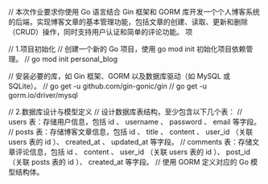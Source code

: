 // 本次作业要求你使用 Go 语言结合 Gin 框架和 GORM 库开发一个个人博客系统的后端，实现博客文章的基本管理功能，包括文章的创建、读取、更新和删除（CRUD）操作，同时支持用户认证和简单的评论功能。 
项

// 1.项目初始化
// 创建一个新的 Go 项目，使用 go mod init 初始化项目依赖管理。
// go mod init personal_blog

// 安装必要的库，如 Gin 框架、GORM 以及数据库驱动（如 MySQL 或 SQLite）。
// go get -u github.com/gin-gonic/gin
// go get -u gorm.io/driver/mysql

// 2.数据库设计与模型定义
// 设计数据库表结构，至少包含以下几个表：
// users 表：存储用户信息，包括 id 、 username 、 password 、 email 等字段。
// posts 表：存储博客文章信息，包括 id 、 title 、 content 、 user_id （关联 users 表的 id ）、 created_at 、 updated_at 等字段。
// comments 表：存储文章评论信息，包括 id 、 content 、 user_id （关联 users 表的 id ）、 post_id （关联 posts 表的 id ）、 created_at 等字段。
// 使用 GORM 定义对应的 Go 模型结构体。

